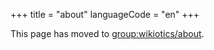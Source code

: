 +++
title = "about"
languageCode = "en"
+++

This page has moved to [group:wikiotics/about](/group/wikiotics/about).
